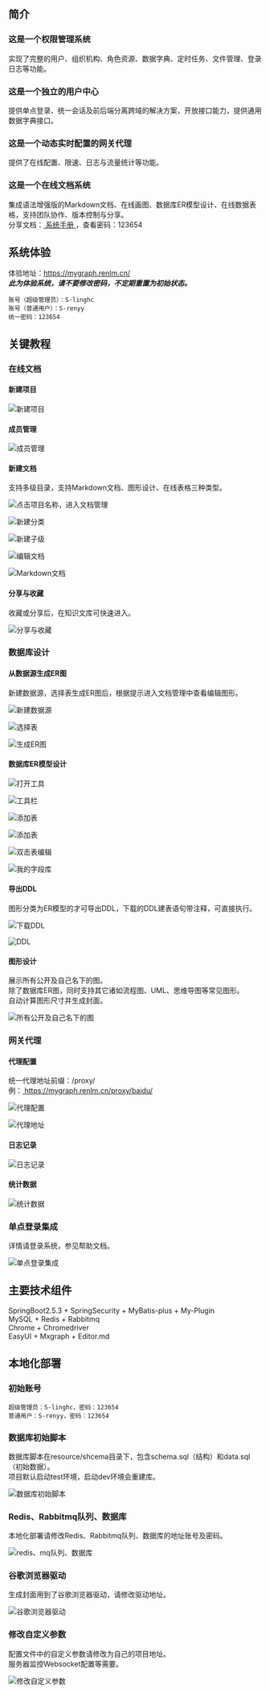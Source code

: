 ## 简介
### 这是一个权限管理系统
实现了完整的用户、组织机构、角色资源、数据字典、定时任务、文件管理、登录日志等功能。  

### 这是一个独立的用户中心
提供单点登录、统一会话及前后端分离跨域的解决方案，开放接口能力，提供通用数据字典接口。  

### 这是一个动态实时配置的网关代理
提供了在线配置、限速、日志与流量统计等功能。  

### 这是一个在线文档系统
集成语法增强版的Markdown文档、在线画图、数据库ER模型设计、在线数据表格，支持团队协作、版本控制与分享。  
分享文档：<a href="https://mygraph.renlm.cn/pub/doc/s/D32C841B469C4ECA86F936238A6D2118" target="_blank"> 系统手册 </a>，查看密码：123654  

## 系统体验
体验地址：<a href="https://mygraph.renlm.cn/" target="_blank">https://<span></span>mygraph.renlm.cn/</a>  
***此为体验系统，请不要修改密码，不定期重置为初始状态。***  
```
账号（超级管理员）：S-linghc  
账号（普通用户）：S-renyy  
统一密码：123654  
```

## 关键教程
### 在线文档
#### 新建项目

![新建项目](https://renlm.cn/images/demo/201.png "新建项目")

#### 成员管理

![成员管理](https://renlm.cn/images/demo/202.png "成员管理")

#### 新建文档

支持多级目录，支持Markdown文档、图形设计、在线表格三种类型。

![点击项目名称，进入文档管理](https://renlm.cn/images/demo/210.png "点击项目名称，进入文档管理")

![新建分类](https://renlm.cn/images/demo/211.png "新建分类")

![新建子级](https://renlm.cn/images/demo/212.png "新建子级")

![编辑文档](https://renlm.cn/images/demo/213.png "编辑文档")

![Markdown文档](https://renlm.cn/images/demo/214.png "Markdown文档")

#### 分享与收藏
收藏或分享后，在知识文库可快速进入。

![分享与收藏](https://renlm.cn/images/demo/215.png "分享与收藏")

### 数据库设计
#### 从数据源生成ER图
新建数据源，选择表生成ER图后，根据提示进入文档管理中查看编辑图形。

![新建数据源](https://renlm.cn/images/demo/301.png "新建数据源")

![选择表](https://renlm.cn/images/demo/302.png "选择表")

![生成ER图](https://renlm.cn/images/demo/303.png "生成ER图")

#### 数据库ER模型设计

![打开工具](https://renlm.cn/images/demo/304.png "打开工具")

![工具栏](https://renlm.cn/images/demo/305.png "工具栏")

![添加表](https://renlm.cn/images/demo/306.png "添加表")

![添加表](https://renlm.cn/images/demo/307.png "添加表")

![双击表编辑](https://renlm.cn/images/demo/308.png "双击表编辑")

![我的字段库](https://renlm.cn/images/demo/309.png "我的字段库")

#### 导出DDL
图形分类为ER模型的才可导出DDL，下载的DDL建表语句带注释，可直接执行。

![下载DDL](https://renlm.cn/images/demo/310.png "下载DDL")

![DDL](https://renlm.cn/images/demo/311.png "DDL")

#### 图形设计
展示所有公开及自己名下的图。  
除了数据库ER图，同时支持其它诸如流程图、UML、思维导图等常见图形。  
自动计算图形尺寸并生成封面。  

![所有公开及自己名下的图](https://renlm.cn/images/demo/312.png "所有公开及自己名下的图")

### 网关代理
#### 代理配置
统一代理地址前缀：/proxy/  
例：<a href="https://mygraph.renlm.cn/proxy/baidu/" target="_blank"> https://<span></span>mygraph.renlm.cn/proxy/baidu/ </a>  

![代理配置](https://renlm.cn/images/demo/401.png "代理配置")

![代理地址](https://renlm.cn/images/demo/402.png "代理地址")

#### 日志记录

![日志记录](https://renlm.cn/images/demo/403.png "日志记录")

#### 统计数据

![统计数据](https://renlm.cn/images/demo/404.png "统计数据")

### 单点登录集成
详情请登录系统，参见帮助文档。  

![单点登录集成](https://renlm.cn/images/demo/501.png "单点登录集成")

## 主要技术组件
SpringBoot2.5.3 + SpringSecurity + MyBatis-plus + My-Plugin  
MySQL + Redis + Rabbitmq  
Chrome + Chromedriver  
EasyUI + Mxgraph + Editor.md  

## 本地化部署
### 初始账号
```
超级管理员：S-linghc，密码：123654
普通用户：S-renyy，密码：123654
```
### 数据库初始脚本
数据库脚本在resource/shcema目录下，包含schema.sql（结构）和data.sql（初始数据）。  
项目默认启动test环境，启动dev环境会重建库。  

![数据库初始脚本](https://renlm.cn/images/demo/100.png "数据库初始脚本")

### Redis、Rabbitmq队列、数据库
本地化部署请修改Redis、Rabbitmq队列、数据库的地址账号及密码。  

![redis、mq队列、数据库](https://renlm.cn/images/demo/101.png "redis、mq队列、数据库")

### 谷歌浏览器驱动
生成封面用到了谷歌浏览器驱动，请修改驱动地址。  

![谷歌浏览器驱动](https://renlm.cn/images/demo/102.png "谷歌浏览器驱动")

### 修改自定义参数
配置文件中的自定义参数请修改为自己的项目地址。  
服务器监控Websocket配置等需要。  

![修改自定义参数](https://renlm.cn/images/demo/103.png "修改自定义参数")
